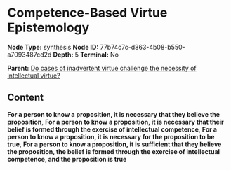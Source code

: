 # Competence-Based Virtue Epistemology

**Node Type:** synthesis
**Node ID:** 77b74c7c-d863-4b08-b550-a7093487cd2d
**Depth:** 5
**Terminal:** No

**Parent:** [Do cases of inadvertent virtue challenge the necessity of intellectual virtue?](do-cases-of-inadvertent-virtue-challenge-the-necessity-of-intellectual-virtue-antithesis-49c65369-9db9-40ac-9e0f-caa1dbb10e81.md)

## Content

**For a person to know a proposition, it is necessary that they believe the proposition**, **For a person to know a proposition, it is necessary that their belief is formed through the exercise of intellectual competence**, **For a person to know a proposition, it is necessary for the proposition to be true**, **For a person to know a proposition, it is sufficient that they believe the proposition, the belief is formed through the exercise of intellectual competence, and the proposition is true**
